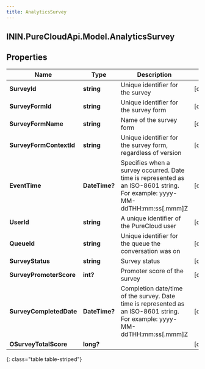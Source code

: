 ```yaml
---
title: AnalyticsSurvey
---
```

## ININ.PureCloudApi.Model.AnalyticsSurvey

## Properties

|Name | Type | Description | Notes|
|------------ | ------------- | ------------- | -------------|
| **SurveyId** | **string** | Unique identifier for the survey | [optional] |
| **SurveyFormId** | **string** | Unique identifier for the survey form | [optional] |
| **SurveyFormName** | **string** | Name of the survey form | [optional] |
| **SurveyFormContextId** | **string** | Unique identifier for the survey form, regardless of version | [optional] |
| **EventTime** | **DateTime?** | Specifies when a survey occurred. Date time is represented as an ISO-8601 string. For example: yyyy-MM-ddTHH:mm:ss[.mmm]Z | [optional] |
| **UserId** | **string** | A unique identifier of the PureCloud user | [optional] |
| **QueueId** | **string** | Unique identifier for the queue the conversation was on | [optional] |
| **SurveyStatus** | **string** | Survey status | [optional] |
| **SurveyPromoterScore** | **int?** | Promoter score of the survey | [optional] |
| **SurveyCompletedDate** | **DateTime?** | Completion date/time of the survey. Date time is represented as an ISO-8601 string. For example: yyyy-MM-ddTHH:mm:ss[.mmm]Z | [optional] |
| **OSurveyTotalScore** | **long?** |  | [optional] |
{: class="table table-striped"}



